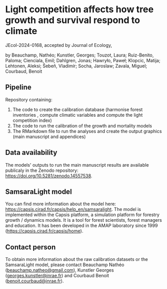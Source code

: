 # Light competition affects how tree growth and survival respond to climate
JEcol-2024-0168, accepted by Journal of Ecology, 

by Beauchamp, Nathéo; Kunstler, Georges; Touzot, Laura; Ruiz-Benito, Paloma; Cienciala, Emil; Dahlgren, Jonas; Hawryło, Paweł; Klopcic, Matija; Lehtonen, Aleksi; Šebeň, Vladimír; Socha, Jaroslaw; Zavala, Miguel; Courbaud, Benoit


## Pipeline
Repository containing:
1. The code to create the calibration database (harmonise forest inventories , compute climatic variables and compute the light competition index)
2. The code to run the calibration of the growth and mortality models
3. The RMarkdown file to run the analyses and create the output graphics (main manuscript and appendices)


## Data availability
The models' outputs to run the main manuscript results are available publicaly in the Zenodo repository: https://doi.org/10.5281/zenodo.14557538.

## SamsaraLight model
You can find more information about the model here: https://capsis.cirad.fr/capsis/help_en/samsaralight. The model is implemented within the Capsis platform, a simulation platform for forestry growth / dynamics models. It is a tool for forest scientists, forest managers and education. It has been developed in the AMAP laboratory since 1999 (https://capsis.cirad.fr/capsis/home).

## Contact person
To obtain more information about the raw calibration datasets or the SamsaraLight model, please contact Beauchamp Nathéo (beauchamp.natheo@gmail.com), Kunstler Georges (georges.kunstler@inrae.fr) and Courbaud Benoit (benoit.courbaud@inrae.fr). 
